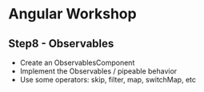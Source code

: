 # Angular Workshop

## Step8 - Observables
- Create an ObservablesComponent 
- Implement the Observables / pipeable behavior
- Use some operators: skip, filter, map, switchMap, etc